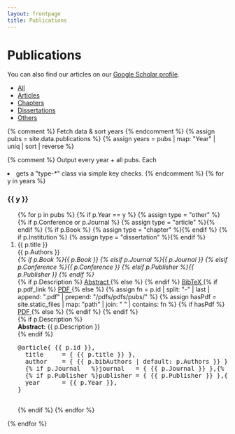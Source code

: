 ```yaml
---
layout: frontpage
title: Publications
---
```


<link rel="stylesheet"
      href="https://cdnjs.cloudflare.com/ajax/libs/font-awesome/6.5.1/css/all.min.css">
<link rel="stylesheet" href="{{ ASSET_PATH }}/css/publications.css">

# Publications

<p>
  You can also find our articles on our
  <a href="https://scholar.google.com/citations?hl=en&user=ZvYwdsUAAAAJ"
     target="_blank">Google Scholar profile</a>.
</p>

<div class="navbar">
  <div class="navbar-inner">
    <ul id="pub-tabs" class="nav nav-tabs">
      <li id="tab-all"      class="active"><a href="javascript:showPubType('all')">All</a></li>
      <li id="tab-article"           ><a href="javascript:showPubType('article')">Articles</a></li>
      <li id="tab-chapter"           ><a href="javascript:showPubType('chapter')">Chapters</a></li>
      <li id="tab-dissertation"      ><a href="javascript:showPubType('dissertation')">Dissertations</a></li>
      <li id="tab-other"             ><a href="javascript:showPubType('other')">Others</a></li>
    </ul>
  </div>
</div>

{% comment %}
  Fetch data & sort years
{% endcomment %}
{% assign pubs  = site.data.publications %}
{% assign years = pubs | map: "Year" | uniq | sort | reverse %}

{% comment %}
  Output every year + all pubs. Each <li> gets a "type-*" class via simple key checks.
{% endcomment %}
{% for y in years %}
  <h3 class="pubyear">{{ y }}</h3>
  <ol>
  {% for p in pubs %}
    {% if p.Year == y %}
      {% assign type = "other" %}
      {% if p.Conference or p.Journal %}        {% assign type = "article" %}{% endif %}
      {% if p.Book                       %}    {% assign type = "chapter" %}{% endif %}
      {% if p.Institution                %}    {% assign type = "dissertation" %}{% endif %}
      <li class="pub-entry type-{{ type }}">
        <span class="pub-title">{{ p.title }}</span><br>
        <span class="pub-authors">{{ p.Authors }}</span><br>
        <em>
          {% if p.Book       %}{{ p.Book       }}
          {% elsif p.Journal %}{{ p.Journal    }}
          {% elsif p.Conference %}{{ p.Conference }}
          {% elsif p.Publisher  %}{{ p.Publisher }}
          {% endif %}
        </em>
        <div class="pub-icons">
          {% if p.Description %}
            <a href="javascript:void(0);"
               onclick="toggleSection('abs-{{ p.id }}')"
               class="pub-action">
              <i class="fas fa-file-alt"></i> Abstract
            </a>
          {% else %}
            <i class="fas fa-file-alt disabled"></i>
          {% endif %}
          <a href="javascript:void(0);"
             onclick="toggleSection('bib-{{ p.id }}')"
             class="pub-action">
            <i class="fas fa-code"></i> BibTeX
          </a>
          {% if p.pdf_link %}
            <a href="{{ p.pdf_link }}"
               target="_blank"
               class="pub-action">
              <i class="fas fa-file-pdf"></i> PDF
            </a>
          {% else %}
            {% assign fn = p.id | split: "-" | last | append: ".pdf" | prepend: "/pdfs/pdfs/pubs/" %}
            {% assign hasPdf = site.static_files | map: "path" | join: " " | contains: fn %}
            {% if hasPdf %}
              <a href="{{ fn }}"
                 target="_blank"
                 class="pub-action">
                <i class="fas fa-file-pdf"></i> PDF
              </a>
            {% else %}
              <i class="fas fa-file-pdf disabled"></i>
            {% endif %}
          {% endif %}
        </div>
        {% if p.Description %}
          <div id="abs-{{ p.id }}" class="pub-abstract">
            <strong>Abstract:</strong> {{ p.Description }}
          </div>
        {% endif %}
        <pre id="bib-{{ p.id }}" class="pub-bibtex">
@article{ {{ p.id }},
  title     = { {{ p.title }} },
  author    = { {{ p.bibAuthors | default: p.Authors }} },
  {% if p.Journal   %}journal   = { {{ p.Journal }} },{% endif %}
  {% if p.Publisher %}publisher = { {{ p.Publisher }} },{% endif %}
  year      = {{ p.Year }},
}
        </pre>
      </li>
    {% endif %}
  {% endfor %}
  </ol>
{% endfor %}

<script>
// on load, show everything:
document.addEventListener("DOMContentLoaded", () => showPubType('all'));

function showPubType(type) {
  // Show/hide entries
  document.querySelectorAll('.pub-entry').forEach(li => {
    li.style.display = (type === 'all' || li.classList.contains('type-' + type))
                       ? '' : 'none';
  });
  // Hide headings if no visible children
  document.querySelectorAll('.pubyear').forEach(h3 => {
    const ol = h3.nextElementSibling;
    if (!ol) return;
    const any = Array.from(ol.children).some(li => li.style.display !== 'none');
    h3.style.display = ol.style.display = any ? '' : 'none';
  });
  // Update active tab
  document.querySelectorAll('#pub-tabs li').forEach(li => {
    li.classList.toggle('active', li.id === 'tab-' + type);
  });
}

function toggleSection(id) {
  const el = document.getElementById(id);
  if (el) el.classList.toggle('show');
}
</script>
